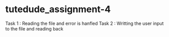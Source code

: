 # tutedude_assignment-4

Task 1 : Reading the file and error is hanfled 
Task 2 : Writting the user input to the file and reading back 
